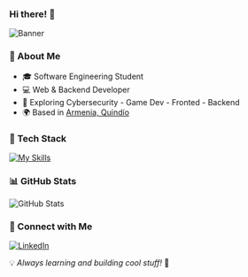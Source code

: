 ### Hi there! 👋

![Banner](https://source.unsplash.com/1200x400/?technology,code)

### 🚀 About Me
- 🎓 Software Engineering Student
- 💻 Web & Backend Developer
- 🔐 Exploring Cybersecurity - Game Dev - Fronted - Backend
- 🌍 Based in [Armenia, Quindío](https://www.armenia.gov.co)

### 🔧 Tech Stack
[![My Skills](https://skillicons.dev/icons?i=java,nodejs,js,html,css,idea,python,VScode&theme=light)](https://skillicons.dev)

### 📊 GitHub Stats
![GitHub Stats](https://github-readme-stats.vercel.app/api?username=jjquintero1721&show_icons=true&theme=dark)

### 🔗 Connect with Me
[![LinkedIn](https://img.shields.io/badge/LinkedIn-0077B5?style=for-the-badge&logo=linkedin&logoColor=white)](https://www.linkedin.com/in/tu_usuario)


💡 *Always learning and building cool stuff!* 🚀
